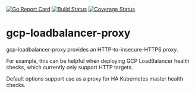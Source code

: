 [![Go Report Card](https://goreportcard.com/badge/github.com/m-lab/gcp-loadbalancer-proxy)](https://goreportcard.com/report/github.com/m-lab/gcp-loadbalancer-proxy) [![Build Status](https://travis-ci.org/m-lab/gcp-loadbalancer-proxy.svg?branch=master)](https://travis-ci.org/m-lab/gcp-loadbalancer-proxy) [![Coverage Status](https://coveralls.io/repos/github/m-lab/gcp-loadbalancer-proxy/badge.svg?branch=master)](https://coveralls.io/github/m-lab/gcp-loadbalancer-proxy?branch=master)

# gcp-loadbalancer-proxy

gcp-loadbalancer-proxy provides an HTTP-to-insecure-HTTPS proxy.

For example, this can be helpful when deploying GCP LoadBalancer health
checks, which currently only support HTTP targets.

Default options support use as a proxy for HA Kubernetes master health
checks.

